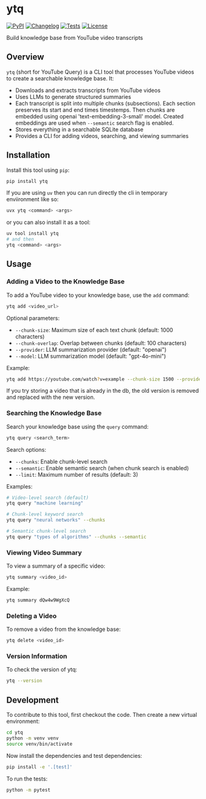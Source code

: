 # ytq

[![PyPI](https://img.shields.io/pypi/v/ytq.svg)](https://pypi.org/project/ytq/)
[![Changelog](https://img.shields.io/github/v/release/lvg77/ytq?include_prereleases&label=changelog)](https://github.com/lvg77/ytq/releases)
[![Tests](https://github.com/lvg77/ytq/actions/workflows/test.yml/badge.svg)](https://github.com/lvg77/ytq/actions/workflows/test.yml)
[![License](https://img.shields.io/badge/license-Apache%202.0-blue.svg)](https://github.com/lvg77/ytq/blob/master/LICENSE)

Build knowledge base from YouTube video transcripts

## Overview

`ytq` (short for YouTube Query) is a CLI tool that processes YouTube videos to create a searchable knowledge base. It:

- Downloads and extracts transcripts from YouTube videos
- Uses LLMs to generate structured summaries
- Each transcript is split into multiple chunks (subsections). Each section preserves its start and end times timestemps. Then chunks are embedded using openai 'text-embedding-3-small' model. Created embeddings are used when `--semantic` search flag is enabled.
- Stores everything in a searchable SQLite database
- Provides a CLI for adding videos, searching, and viewing summaries

## Installation

Install this tool using `pip`:
```bash
pip install ytq
```

If you are using `uv` then you can run directly the cli in temporary enviironment like so:
```bash
uvx ytq <command> <args>
```
or you can also install it as a tool:
```bash
uv tool install ytq
# and then
ytq <command> <args>
```

## Usage

### Adding a Video to the Knowledge Base

To add a YouTube video to your knowledge base, use the `add` command:

```bash
ytq add <video_url>
```

Optional parameters:
- `--chunk-size`: Maximum size of each text chunk (default: 1000 characters)
- `--chunk-overlap`: Overlap between chunks (default: 100 characters)
- `--provider`: LLM summarization provider (default: "openai")
- `--model`: LLM summarization model (default: "gpt-4o-mini")

Example:
```bash
ytq add https://youtube.com/watch?v=example --chunk-size 1500 --provider anthropic
```
If you try storing a video that is already in the db, the old version is removed and replaced with the new version.

### Searching the Knowledge Base

Search your knowledge base using the `query` command:

```bash
ytq query <search_term>
```

Search options:
- `--chunks`: Enable chunk-level search
- `--semantic`: Enable semantic search (when chunk search is enabled)
- `--limit`: Maximum number of results (default: 3)

Examples:
```bash
# Video-level search (default)
ytq query "machine learning"

# Chunk-level keyword search
ytq query "neural networks" --chunks

# Semantic chunk-level search
ytq query "types of algorithms" --chunks --semantic
```

### Viewing Video Summary

To view a summary of a specific video:

```bash
ytq summary <video_id>
```

Example:
```bash
ytq summary dQw4w9WgXcQ
```

### Deleting a Video

To remove a video from the knowledge base:

```bash
ytq delete <video_id>
```

### Version Information

To check the version of ytq:

```bash
ytq --version
```

## Development

To contribute to this tool, first checkout the code. Then create a new virtual environment:
```bash
cd ytq
python -m venv venv
source venv/bin/activate
```

Now install the dependencies and test dependencies:
```bash
pip install -e '.[test]'
```

To run the tests:
```bash
python -m pytest
```
